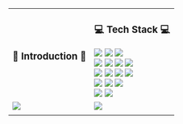 <div align="center">
  <table>
    <tr>
      <td>
        <h3>🎃 Introduction 🎃</h3>
      </td>
      <td>
        <h3>💻 Tech Stack 💻</h3>
        <img src="https://img.shields.io/badge/Java-007396?style=flat&logo=Conda-Forge&logoColor=white" />
        <img src="https://img.shields.io/badge/JavaScript-F7DF1E?style=flat&logo=JavaScript&logoColor=white" />
        <img src="https://img.shields.io/badge/C-A8B9CC?style=flat&logo=C&logoColor=white" />
        <br>
        <img src="https://img.shields.io/badge/HTML5-E34F26?style=flat&logo=HTML5&logoColor=white" />
        <img src="https://img.shields.io/badge/CSS3-1572B6?style=flat&logo=CSS3&logoColor=white" />
        <img src="https://img.shields.io/badge/jQuery-0769AD?style=flat&logo=jQuery&logoColor=white" />
        <img src="https://img.shields.io/badge/Tomcat-F8DC75?style=flat&logo=ApacheTomcat&logoColor=white" />
        <br>
        <img src="https://img.shields.io/badge/Spring-6DB33F?style=flat&logo=Spring&logoColor=white" />
        <img src="https://img.shields.io/badge/Eclipse-2C2255?style=flat&logo=EclipseIDE&logoColor=white" />
        <img src="https://img.shields.io/badge/Visual%20Studio%20Code-007ACC?style=flat&logo=VisualStudioCode&logoColor=white" />
        <img src="https://img.shields.io/badge/IntelliJ-000000?style=flat&logo=IntelliJ IDEA&logoColor=white"/>
        <br>
        <img src="https://img.shields.io/badge/Oracle%20SQL-F80000?style=flat&logo=Oracle&logoColor=white" />
        <img src="https://img.shields.io/badge/MariaDB-003545?style=flat&logo=MariaDB&logoColor=white" />
        <img src="https://img.shields.io/badge/Linux-FCC624?style=flat&logo=Linux&logoColor=white" />
        <br>
        <img src="https://img.shields.io/badge/GitHub-181717?style=flat&logo=GitHub&logoColor=white" />
        <img src="https://img.shields.io/badge/Slack-4A154B?style=flat&logo=Slack&logoColor=white"/>
      </td>
    </tr>
    <tr>
      <td>
         <img src="https://github-readme-stats.vercel.app/api?username=77EJ77&show_icons=true">
      </td>
      <td>
         <img src="https://github-readme-stats.vercel.app/api/top-langs/?username=77EJ77&layout=compact">
      </td>
    </tr>
    <tr>
      <td>
      </td>
      <td>
      </td>
    </tr>
  </table>
</div>

